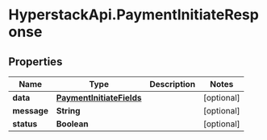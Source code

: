 # HyperstackApi.PaymentInitiateResponse

## Properties

Name | Type | Description | Notes
------------ | ------------- | ------------- | -------------
**data** | [**PaymentInitiateFields**](PaymentInitiateFields.md) |  | [optional] 
**message** | **String** |  | [optional] 
**status** | **Boolean** |  | [optional] 


